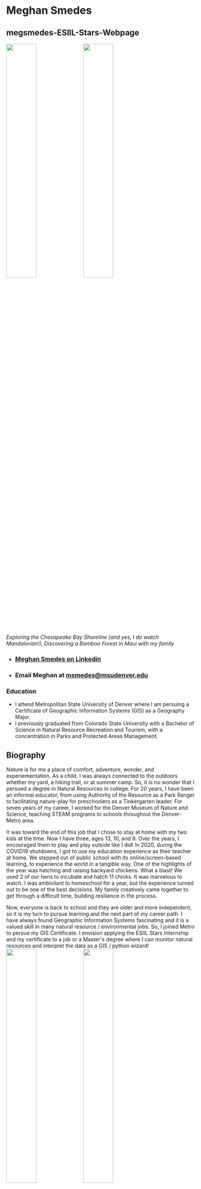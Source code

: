 # Meghan Smedes
## megsmedes-ESIIL-Stars-Webpage

<img src="https://user-images.githubusercontent.com/127235615/225438645-063f0dc2-fe58-4e51-9df1-cad0498e6110.jpeg" width="40%" height="40%"> <img src="https://user-images.githubusercontent.com/127235615/225683106-349e7696-820b-4b57-b35b-7101e4616373.jpg" width="40%" height="40%">

*Exploring the Chesapeake Bay Shoreline (and yes, I do watch Mandalorian!), Discovering a Bamboo Forest in Maui with my family*
- ### [Meghan Smedes on Linkedin](https://www.linkedin.com/in/meghan-smedes-4008586?lipi=urn%3Ali%3Apage%3Ad_flagship3_profile_view_base_contact_details%3BvyDu%2BOc%2BSL2hIYtFP5mLWA%3D%3D)
- ### Email Meghan at msmedes@msudenver.edu
### Education
- I attend Metropolitan State University of Denver where I am persuing a Certificate of Geographic Information Systems (GIS) as a Geography Major.
- I previously graduated from Colorado State University with a Bachelor of Science in Natural Resource Recreation and Tourism, with a concentration in Parks and Protected Areas Management.

## Biography 
Nature is for me a place of comfort, adventure, wonder, and experiementation. As a child, I was always connected to the outdoors whether my yard, a hiking trail, or at summer camp.  So, it is no wonder that I persued a degree in Natural Resources in college. For 20 years, I have been an informal educator, from using Authority of the Resource as a Park Ranger to facilitating nature-play for preschoolers as a Tinkergarten leader.  For seven years of my career, I worked for the Denver Museum of Nature and Science, teaching STEAM programs to schools throughout the Denver-Metro area. 

It was toward the end of this job that I chose to stay at home with my two kids at the time.  Now I have three, ages 13, 10, and 8.  Over the years, I encouraged them to play and play outside like I did!  In 2020, during the COVID19 shutdowns, I got to use my education experience as their teacher at home.  We stepped out of public school with its online/screen-based learning, to experience the world in a tangible way.  One of the highlights of the year was hatching and raising backyard chickens.  What a blast!  We used 2 of our hens to incubate and hatch 11 chicks.  It was marvelous to watch.  I was ambivilant to homeschool for a year, but the experience turned out to be one of the best decisions.  My family creatively came together to get through a difficult time, building resilience in the process.  

Now, everyone is back to school and they are older and more independent, so it is my turn to pursue learning and the next part of my career path. I have always found Geographic Information Systems fascinating and it is a valued skill in many natural resource / environmental jobs. So, I joined Metro to persue my GIS Certificate.  I envision applying the ESIIL Stars Internship and my certificate to a job or a Master's degree where I can monitor natural resources and interpret the data as a GIS / python wizard! 
<img src="https://user-images.githubusercontent.com/127235615/225677288-4eae5cc9-143c-4790-8a8f-5177e510036c.jpg" width="40%" height="40%"> <img src="https://user-images.githubusercontent.com/127235615/225681331-4fc8a646-ee48-48dd-9b87-b56aefc13844.jpg" width="40%" height="40%">

<img src="https://user-images.githubusercontent.com/127235615/225471958-05e8b776-fe8e-414f-85c6-c3ffc32ab5d6.jpg" width="40%" height="40%"> <img src="https://user-images.githubusercontent.com/127235615/225472919-4ef08ed6-50e2-4c1a-828c-404f7548a4c1.jpg" width="50%" height="50%">

*Hatching chicks during the pandemic.* 

## Excited for ESIIL Stars

I am exited to learn python and other coding language as I know it is applicable to GIS and other programs.  I have already learned so much just by getting to build this website through github!  

I want to gain experience with the processes of data collection and analysis.  I am mulling around some hypotheses in my mind to try and think of things we could study for the summer project.  I love plants, so I am thinking of how they could be incorporated.  I am glad to be here and I looking forward to working with all of you!  
